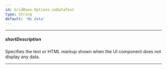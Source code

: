```yaml
---
id: GridBase.Options.noDataText
type: String
default: 'No data'
---
```

---
##### shortDescription
Specifies the text or HTML markup shown when the UI component does not display any data.

---
<!-- %fullDescription% -->

<!-- import * from 'api-reference\10 UI Components\CollectionWidget\1 Configuration\noDataText.md' -->